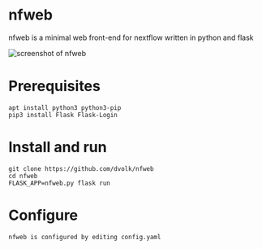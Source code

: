# nfweb
nfweb is a minimal web front-end for nextflow written in python and flask

![screenshot of nfweb](https://i.imgur.com/n9jXoh9.png)

# Prerequisites
    apt install python3 python3-pip
    pip3 install Flask Flask-Login

# Install and run
    git clone https://github.com/dvolk/nfweb
    cd nfweb
    FLASK_APP=nfweb.py flask run

# Configure
    nfweb is configured by editing config.yaml
